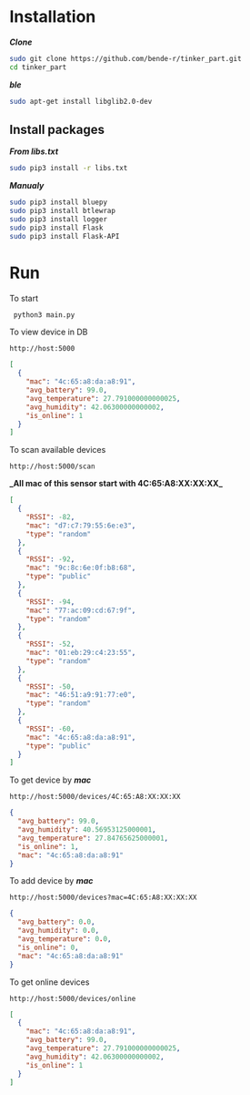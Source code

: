 # Installation

**_Clone_**

```bash
sudo git clone https://github.com/bende-r/tinker_part.git
cd tinker_part
```

**_ble_**

```bash
sudo apt-get install libglib2.0-dev
```

## Install packages

**_From libs.txt_**

```bash
sudo pip3 install -r libs.txt
```

**_Manualy_**

```bash
sudo pip3 install bluepy
sudo pip3 install btlewrap
sudo pip3 install logger
sudo pip3 install Flask
sudo pip3 install Flask-API
```

# Run

To start

```bash
 python3 main.py
```

To view device in DB

```http
http://host:5000
```

```json
[
  {
    "mac": "4c:65:a8:da:a8:91",
    "avg_battery": 99.0,
    "avg_temperature": 27.791000000000025,
    "avg_humidity": 42.06300000000002,
    "is_online": 1
  }
]
```

To scan available devices

```http
http://host:5000/scan
```

**\_All mac of this sensor start with **4C:65:A8:XX:XX:XX**\_**

```json
[
  {
    "RSSI": -82,
    "mac": "d7:c7:79:55:6e:e3",
    "type": "random"
  },
  {
    "RSSI": -92,
    "mac": "9c:8c:6e:0f:b8:68",
    "type": "public"
  },
  {
    "RSSI": -94,
    "mac": "77:ac:09:cd:67:9f",
    "type": "random"
  },
  {
    "RSSI": -52,
    "mac": "01:eb:29:c4:23:55",
    "type": "random"
  },
  {
    "RSSI": -50,
    "mac": "46:51:a9:91:77:e0",
    "type": "random"
  },
  {
    "RSSI": -60,
    "mac": "4c:65:a8:da:a8:91",
    "type": "public"
  }
]
```

To get device by **_mac_**

```http
http://host:5000/devices/4C:65:A8:XX:XX:XX
```

```json
{
  "avg_battery": 99.0,
  "avg_humidity": 40.56953125000001,
  "avg_temperature": 27.84765625000001,
  "is_online": 1,
  "mac": "4c:65:a8:da:a8:91"
}
```

To add device by **_mac_**

```http
http://host:5000/devices?mac=4C:65:A8:XX:XX:XX
```

```json
{
  "avg_battery": 0.0,
  "avg_humidity": 0.0,
  "avg_temperature": 0.0,
  "is_online": 0,
  "mac": "4c:65:a8:da:a8:91"
}
```

To get online devices

```http
http://host:5000/devices/online
```

```json
[
  {
    "mac": "4c:65:a8:da:a8:91",
    "avg_battery": 99.0,
    "avg_temperature": 27.791000000000025,
    "avg_humidity": 42.06300000000002,
    "is_online": 1
  }
]
```
